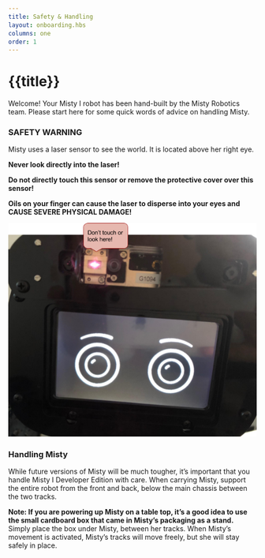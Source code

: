 ```yaml
---
title: Safety & Handling
layout: onboarding.hbs
columns: one
order: 1
---
```


# {{title}}

Welcome! Your Misty I robot has been hand-built by the Misty Robotics team. Please start here for some quick words of advice on handling Misty. 

### SAFETY WARNING

Misty uses a laser sensor to see the world. It is located above her right eye.

**Never look directly into the laser!**

**Do not directly touch this sensor or remove the protective cover over this sensor!**

**Oils on your finger can cause the laser to disperse into your eyes and CAUSE SEVERE PHYSICAL DAMAGE!**

![Misty laser warning](../../../assets/images/do_not_touch.png)

### Handling Misty

While future versions of Misty will be much tougher, it’s important that you handle Misty I Developer Edition with care. When carrying Misty, support the entire robot from the front and back, below the main chassis between the two tracks.

**Note: If you are powering up Misty on a table top, it’s a good idea to use the small cardboard box that came in Misty’s packaging as a stand.** Simply place the box under Misty, between her tracks. When Misty’s movement is activated, Misty’s tracks will move freely, but she will stay safely in place.
